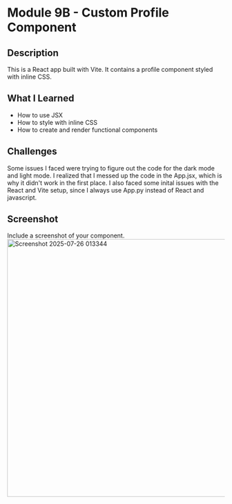 # Module 9B - Custom Profile Component

## Description
This is a React app built with Vite. It contains a profile component styled with inline CSS.

## What I Learned
- How to use JSX
- How to style with inline CSS
- How to create and render functional components

## Challenges
Some issues I faced were trying to figure out the code for the dark mode and light mode. I realized that I messed up the code in the App.jsx, which is why it didn't work in the first place. I also faced some inital issues with the React and Vite setup, since I always use App.py instead of React and javascript. 

## Screenshot
Include a screenshot of your component.
<img width="1352" height="597" alt="Screenshot 2025-07-26 013344" src="https://github.com/user-attachments/assets/b9548752-e44e-4534-b0d7-c46a8e5b68c5" />
